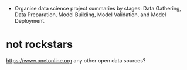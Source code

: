 * Organise data science project summaries by stages: Data Gathering, Data Preparation, Model Building, Model Validation, and Model Deployment.

# not rockstars
https://www.onetonline.org
any other open data sources?